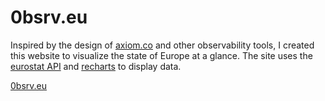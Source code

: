 # 0bsrv.eu

Inspired by the design of [axiom.co](https://axiom.co/) and other observability tools, I created this website to visualize the state of Europe at a glance. The site uses the [eurostat API](https://ec.europa.eu/eurostat/web/main/home) and [recharts](https://recharts.org/en-US/) to display data.

[0bsrv.eu](https://0bsrv.eu.mateo.id/?country1=austria&country2=estonia&country3=spain&country4=finland)
